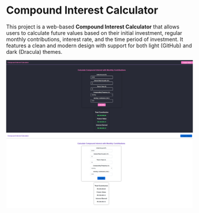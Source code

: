 # Compound Interest Calculator

This project is a web-based **Compound Interest Calculator** that allows users to calculate future values based on their initial investment, regular monthly contributions, interest rate, and the time period of investment. It features a clean and modern design with support for both light (GitHub) and dark (Dracula) themes.

![alt text](assets/image.png)
![alt text](assets/image-1.png)
